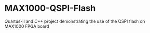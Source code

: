 # MAX1000-QSPI-Flash
Quartus-II and C++ project demonstrating the use of the QSPI flash on MAX1000 FPGA board

